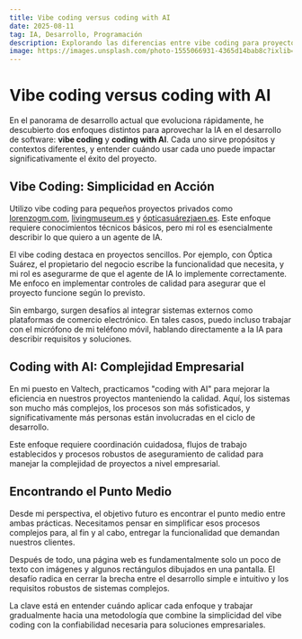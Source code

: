 ```yaml
---
title: Vibe coding versus coding with AI
date: 2025-08-11
tag: IA, Desarrollo, Programación
description: Explorando las diferencias entre vibe coding para proyectos simples y coding with AI para sistemas empresariales complejos
image: https://images.unsplash.com/photo-1555066931-4365d14bab8c?ixlib=rb-4.0.3&ixid=M3wxMjA3fDB8MHxwaG90by1wYWdlfHx8fGVufDB8fHx8fA%3D%3D&auto=format&fit=crop&w=1470&q=80
---
```


# Vibe coding versus coding with AI

En el panorama de desarrollo actual que evoluciona rápidamente, he descubierto dos enfoques distintos para aprovechar la IA en el desarrollo de software: **vibe coding** y **coding with AI**. Cada uno sirve propósitos y contextos diferentes, y entender cuándo usar cada uno puede impactar significativamente el éxito del proyecto.

## Vibe Coding: Simplicidad en Acción

Utilizo vibe coding para pequeños proyectos privados como [lorenzogm.com](https://lorenzogm.com), [livingmuseum.es](https://livingmuseum.es) y [ópticasuárezjaen.es](https://ópticasuárezjaen.es). Este enfoque requiere conocimientos técnicos básicos, pero mi rol es esencialmente describir lo que quiero a un agente de IA.

El vibe coding destaca en proyectos sencillos. Por ejemplo, con Óptica Suárez, el propietario del negocio escribe la funcionalidad que necesita, y mi rol es asegurarme de que el agente de IA lo implemente correctamente. Me enfoco en implementar controles de calidad para asegurar que el proyecto funcione según lo previsto.

Sin embargo, surgen desafíos al integrar sistemas externos como plataformas de comercio electrónico. En tales casos, puedo incluso trabajar con el micrófono de mi teléfono móvil, hablando directamente a la IA para describir requisitos y soluciones.

## Coding with AI: Complejidad Empresarial

En mi puesto en Valtech, practicamos "coding with AI" para mejorar la eficiencia en nuestros proyectos manteniendo la calidad. Aquí, los sistemas son mucho más complejos, los procesos son más sofisticados, y significativamente más personas están involucradas en el ciclo de desarrollo.

Este enfoque requiere coordinación cuidadosa, flujos de trabajo establecidos y procesos robustos de aseguramiento de calidad para manejar la complejidad de proyectos a nivel empresarial.

## Encontrando el Punto Medio

Desde mi perspectiva, el objetivo futuro es encontrar el punto medio entre ambas prácticas. Necesitamos pensar en simplificar esos procesos complejos para, al fin y al cabo, entregar la funcionalidad que demandan nuestros clientes.

Después de todo, una página web es fundamentalmente solo un poco de texto con imágenes y algunos rectángulos dibujados en una pantalla. El desafío radica en cerrar la brecha entre el desarrollo simple e intuitivo y los requisitos robustos de sistemas complejos.

La clave está en entender cuándo aplicar cada enfoque y trabajar gradualmente hacia una metodología que combine la simplicidad del vibe coding con la confiabilidad necesaria para soluciones empresariales.